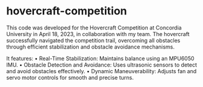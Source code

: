 # hovercraft-competition

This code was developed for the Hovercraft Competition at Concordia University in April 18, 2023, in collaboration with my team. The hovercraft successfully navigated the competition trail, overcoming all obstacles through efficient stabilization and obstacle avoidance mechanisms.

It features:
	•	Real-Time Stabilization: Maintains balance using an MPU6050 IMU.
	•	Obstacle Detection and Avoidance: Uses ultrasonic sensors to detect and avoid obstacles effectively.
	•	Dynamic Maneuverability: Adjusts fan and servo motor controls for smooth and precise turns.
